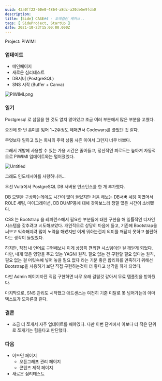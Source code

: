 ```yaml
---
uuid: 43a0ff22-60e0-4864-a8dc-a20de5e9fda0
description: 
title: [Side] CASE#4 - 오래걸린 케이스..
tags: [ SideProject, StartUp ]
date: 2021-10-23T15:00:00.000Z
---
```






Project: PIWIMI



### 업데이트

- 메인페이지
- 새로운 심리테스트
- DB서버 (PostgreSQL)
- SNS 시작 (Buffer + Canva)

![PIWIMI.png](https://vault-r2.dorage.io/43a0ff22-60e0-4864-a8dc-a20de5e9fda0/piwimi_png.png)

### 일기

Postgresql 로 삽질을 한 것도 없지 않아있고 조금 여러 부분에서 많은 부분을 고쳤다.

중간에 한 번 흥미를 잃어 1~2주정도 헤매면서 Codewars를 풀었던 것 같다.

무엇보다 일하고 있는 회사의 주력 상품 시즌 이여서 그런지 너무 바쁘다.

그래서 개발에 사용할 수 있는 가용 시간은 줄어들고, 정신적인 피로도는 높아져 자동적으로 PIWIMI 업데이트와는 멀어졌었다.

![Untitled](https://vault-r2.dorage.io/43a0ff22-60e0-4864-a8dc-a20de5e9fda0/untitled.png)

그래도 인도네시아를 사랑하니까...

우선  Vultr에서 PostgreSQL DB 서버용 인스턴스를 한 개 추가했다.

DB 모델을 구상하는데에도 시간이 많이 들었지만 처음 해보는 DB서버 세팅 이였어서 ROLE 세팅, 마이그레이션, DB DUMP등에 대해 찾아보느라 정말 많은 시간이 소비됐다.

CSS 는 Bootstrap 을 레퍼런스해서 필요한 부분들에 대한 구현을 해 일률적인 디자인 시스템을 갖추려고 시도해보았다. 개인적으로 상당히 마음에 들고, 기존에 Bootstrap을 써보고 익숙해지려 많이 노력을 해봤지만 이게 뭐하는건지 의미를 깨닫지 못하고 불편하다는 생각이 들었었다.

하지만, 직접 내 언어로 구현해보니 이게 상당히 편리한 시스템이란 걸 깨닫게 되었다. 다만, 내게 많은 영향을 주고 있는 YAGNI 원칙. 필요 없는 건 구현할 필요 없다는 원칙, 필요 없는 걸 머릿속에 넣어 놓을 필요 없다 라는 기분 좋은 합리화를 만족하기 위해선 Bootstrap을 사용하기 보단 직접 구현하는것이 더 좋다고 생각을 하게 되었다.

다만 Admin 페이지까진 직접 구현하면 너무 오래 걸릴것 같아서 무료 템플릿을 받아뒀다.

마지막으로, SNS 관리도 시작했고 애드센스는 여전히 기준 미달로 못 넘어가는데 아마 텍스트가 모자른것 같다.

### 결론

- 조금 더 쪼개서 자주 업데이트를 해야겠다. 다만 이번 단계에서 이보다 더 작은 단위로 쪼개기는 힘들다고 판단했다.

### 다음

- 어드민 페이지
    - 오픈그래프 관리 페이지
    - 콘텐츠 제작 페이지
- 새로운 심리테스트